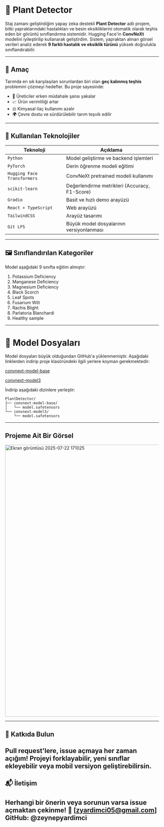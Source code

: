 # 🌿 Plant Detector

Staj zamanı geliştirdiğim yapay zeka destekli **Plant Detector** adlı projem,  bitki yapraklarındaki hastalıkları ve besin eksikliklerini otomatik olarak teşhis eden bir görüntü sınıflandırma sistemidir. Hugging Face'in **ConvNeXt** modelini iyileştirilip kullanarak geliştirdim. Sistem, yapraktan alınan görsel verileri analiz ederek **9 farklı hastalık ve eksiklik türünü** yüksek doğrulukla sınıflandırabilir.

---

## 🎯 Amaç

Tarımda en sık karşılaşılan sorunlardan biri olan **geç kalınmış teşhis** problemini çözmeyi hedefler. Bu proje sayesinde:

- 🌱 Üreticiler erken müdahale şansı yakalar  
- 📈 Ürün verimliliği artar  
- ⚖️ Kimyasal ilaç kullanımı azalır  
- 🌍 Çevre dostu ve sürdürülebilir tarım teşvik edilir

---

## 🧠 Kullanılan Teknolojiler

| Teknoloji                  | Açıklama                                      |
|---------------------------|-----------------------------------------------|
| `Python`                  | Model geliştirme ve backend işlemleri         |
| `PyTorch`                 | Derin öğrenme modeli eğitimi                  |
| `Hugging Face Transformers` | ConvNeXt pretrained modeli kullanımı         |
| `scikit-learn`            | Değerlendirme metrikleri (Accuracy, F1-Score) |
| `Gradio`                  | Basit ve hızlı demo arayüzü                   |
| `React + TypeScript`      | Web arayüzü                                   |
| `TailwindCSS`             | Arayüz tasarımı                               |
| `Git LFS`                 | Büyük model dosyalarının versiyonlanması      |

---

## 🖼️ Sınıflandırılan Kategoriler

Model aşağıdaki 9 sınıfta eğitim almıştır:

1. Potassium Deficiency  
2. Manganese Deficiency  
3. Magnesium Deficiency  
4. Black Scorch  
5. Leaf Spots  
6. Fusarium Wilt 
7. Rachis Blight  
8. Parlatoria Blanchardi  
9. Healthy sample

---

# 🔗 Model Dosyaları
Model dosyaları büyük olduğundan GitHub'a yüklenmemiştir.
Aşağıdaki linklerden indirip proje klasöründeki ilgili yerlere koyman gerekmektedir:

[convnext-model-base](https://drive.google.com/drive/folders/1ifnvoGM4dCqdgiDbYrwYIRkHHa5W7yT7?usp=sharing)

[convnext-model3](https://drive.google.com/drive/folders/1hJsgCRZgDpPcoNsK-iUYCnDQbbXdhF3E?usp=sharing)

İndirip aşağıdaki dizinlere yerleştir:
```plaintext
PlantDetector/
├── convnext-model-base/
│   └── model.safetensors
└── convnext-model3/
    └── model.safetensors
```
---

## Projeme Ait Bir Görsel
<img width="1164" height="888" alt="Ekran görüntüsü 2025-07-22 171025" src="https://github.com/user-attachments/assets/3509e27f-56d8-4ad6-8734-5ab8f4d0ba9f" />

---

## 🤝 Katkıda Bulun
Pull request'lere, issue açmaya her zaman açığım!
Projeyi forklayabilir, yeni sınıflar ekleyebilir veya mobil versiyon geliştirebilirsin.
---
## 📬 İletişim
Herhangi bir önerin veya sorunun varsa issue açmaktan çekinme!
💌 [zyardimci05@gmail.com]
GitHub: @zeynepyardimci
---


